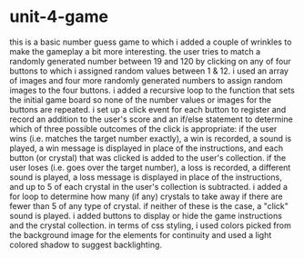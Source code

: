 # unit-4-game
this is a basic number guess game to which i added a couple of wrinkles to make the gameplay a bit more interesting. 
the user tries to match a randomly generated number between 19 and 120 by clicking on any of four buttons to which i assigned
random values between 1 & 12. i used an array of images and four more randomly generated numbers to assign random images to the four buttons.  i added a recursive loop to the function that sets the initial game board so none of the  number values or images for the buttons are repeated. i set up a click event for each button to register and record an addition to the user's score and an if/else statement to determine which of three possible outcomes of the click is appropriate: if the user wins (i.e. matches the target number exactly), a win is recorded, a sound is played, a win message is displayed in place of the instructions, and each button (or crystal) that was clicked is added to the user's collection. if the user loses (i.e. goes over the target number), a loss is recorded, a different sound is played, a loss message is displayed in place of the instructions, and up to 5 of each crystal in the user's collection is subtracted. i added a for loop to determine how many (if any) crystals to take away if there are fewer than 5 of any type of crystal. if neither of these is the case, a "click" sound is played. 
i added buttons to display or hide the game instructions and the crystal collection.
in terms of css styling, i used colors picked from the background image for the elements for continuity and used a light colored shadow to suggest backlighting.
